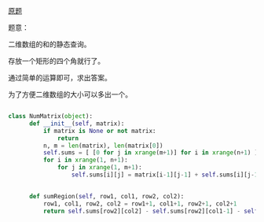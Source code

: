 [原题](https://leetcode.com/problems/range-sum-query-2d-immutable/)

题意：

二维数组的和的静态查询。

存放一个矩形的四个角就行了。

通过简单的运算即可，求出答案。


为了方便二维数组的大小可以多出一个。


```Python

class NumMatrix(object):
      def __init__(self, matrix):
          if matrix is None or not matrix:
              return
          n, m = len(matrix), len(matrix[0])
          self.sums = [ [0 for j in xrange(m+1)] for i in xrange(n+1) ]
          for i in xrange(1, n+1):
              for j in xrange(1, m+1):
                  self.sums[i][j] = matrix[i-1][j-1] + self.sums[i][j-1] + self.sums[i-1][j] - self.sums[i-1][j-1]
    

      def sumRegion(self, row1, col1, row2, col2):
          row1, col1, row2, col2 = row1+1, col1+1, row2+1, col2+1
          return self.sums[row2][col2] - self.sums[row2][col1-1] - self.sums[row1-1][col2] + self.sums[row1-1][col1-1]
```
